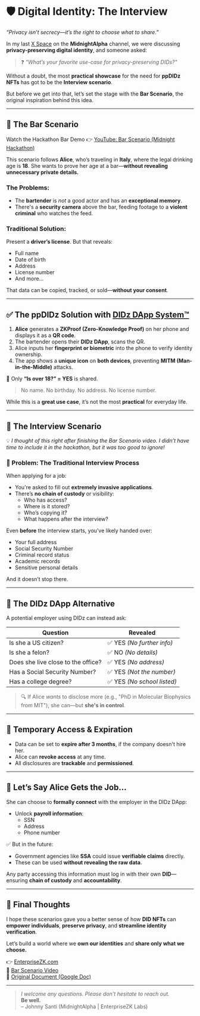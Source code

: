 # 🛡️ Digital Identity: The Interview

_“Privacy isn’t secrecy—it’s the right to choose what to share.”_

In my last [X Space](https://x.com/MidnightAlpha) on the **MidnightAlpha** channel, we were discussing **privacy-preserving digital identity**, and someone asked:

> ❓ _"What’s your favorite use-case for privacy-preserving DIDs?"_

Without a doubt, the most **practical showcase** for the need for **ppDIDz NFTs** has got to be the **Interview scenario**.

But before we get into that, let’s set the stage with the **Bar Scenario**, the original inspiration behind this idea.

---

## 🍷 The Bar Scenario

Watch the Hackathon Bar Demo 👉 [YouTube: Bar Scenario (Midnight Hackathon)](https://youtu.be/yihfR4Zb70U)

This scenario follows **Alice**, who’s traveling in **Italy**, where the legal drinking age is **18**. She wants to prove her age at a bar—**without revealing unnecessary private details.**

### The Problems:
- The **bartender** is _not_ a good actor and has an **exceptional memory**.
- There's a **security camera** above the bar, feeding footage to a **violent criminal** who watches the feed.

### Traditional Solution:
Present a **driver’s license**. But that reveals:
- Full name
- Date of birth
- Address
- License number
- And more…

That data can be copied, tracked, or sold—**without your consent**.

---

## ✅ The ppDIDz Solution with [DIDz DApp System™](https://enterprisezk.com/)

1. **Alice** generates a **ZKProof (Zero-Knowledge Proof)** on her phone and displays it as a **QR code**.
2. The bartender opens their **DIDz DApp**, scans the QR.
3. Alice inputs her **fingerprint or biometric** into the phone to verify identity ownership.
4. The app shows a **unique icon** on **both devices**, preventing **MITM (Man-in-the-Middle)** attacks.

🎯 Only **“Is over 18?” = YES** is shared.
> No name. No birthday. No address. No license number.

While this is a **great use case**, it’s not the most **practical** for everyday life.

---

## 👔 The Interview Scenario

💡 *I thought of this right after finishing the Bar Scenario video. I didn’t have time to include it in the hackathon, but it was too good to ignore!*

### 🏢 Problem: The Traditional Interview Process
When applying for a job:
- You're asked to fill out **extremely invasive applications**.
- There’s **no chain of custody** or visibility:
  - Who has access?
  - Where is it stored?
  - Who’s copying it?
  - What happens after the interview?

Even **before** the interview starts, you’ve likely handed over:
- Your full address
- Social Security Number
- Criminal record status
- Academic records
- Sensitive personal details

And it doesn’t stop there.

---

## 🔐 The DIDz DApp Alternative

A potential employer using DIDz can instead ask:

| Question                             | Revealed                    |
|-------------------------------------|-----------------------------|
| Is she a US citizen?                | ✅ YES *(No further info)* |
| Is she a felon?                     | ✅ NO *(No details)*       |
| Does she live close to the office?  | ✅ YES *(No address)*      |
| Has a Social Security Number?       | ✅ YES *(Not the number)*  |
| Has a college degree?               | ✅ YES *(No school listed)*|

> 🔍 If Alice *wants* to disclose more (e.g., "PhD in Molecular Biophysics from MIT"), she can—but **she's in control**.

---

## 📅 Temporary Access & Expiration

- Data can be set to **expire after 3 months**, if the company doesn't hire her.
- Alice can **revoke access** at any time.
- All disclosures are **trackable** and **permissioned**.

---

## 🥳 Let’s Say Alice Gets the Job...

She can choose to **formally connect** with the employer in the DIDz DApp:

- Unlock **payroll information**:
  - SSN
  - Address
  - Phone number

✅ But in the future:
- Government agencies like **SSA** could issue **verifiable claims** directly.
- These can be used **without revealing the raw data**.

Any party accessing this information must log in with their own **DID**—ensuring **chain of custody** and **accountability**.

---

## 🚀 Final Thoughts

I hope these scenarios gave you a better sense of how **DID NFTs** can **empower individuals**, **preserve privacy**, and **streamline identity verification**.

Let’s build a world where we **own our identities** and **share only what we choose.**

👉 [EnterpriseZK.com](https://enterprisezk.com)  
🎥 [Bar Scenario Video](https://youtu.be/yihfR4Zb70U)  
📄 [Original Document (Google Doc)](https://docs.google.com/document/d/1HClwSDhUsW17x7GyFdFxie02KJEIYlX_O0zrDYByQtg/edit)

---

> _I welcome any questions. Please don’t hesitate to reach out._  
> **Be well.**  
> – Johnny Santi (MidnightAlpha | EnterpriseZK Labs)

